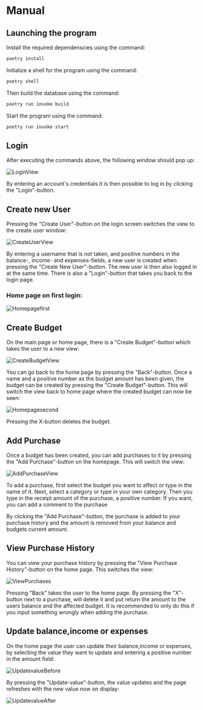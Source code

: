 # Manual

## Launching the program

Install the required dependenscies using the command:

```bash
poetry install
```

Initialize a shell for the program using the command:
```bash
poetry shell
```

Then build the database using the command:

```bash
poetry run invoke build
```

Start the program using the command:

```bash
poetry run invoke start
```

## Login

After executing the commands above, the following window should pop up:

![LoginView](./pictures/login_view.png)

By entering an account's credentials it is then possible to log in by clicking the "Login"-button.

## Create new User

Pressing the "Create User"-button on the login screen switches the view to the create user window:

![CreateUserView](./pictures/create_user_view.png)

By entering a username that is not taken, and positive numbers in the balance-, income- and expenses-fields, a new user is created when pressing the "Create New User"-button.
The new user is then also logged in at the same time. There is also a "Login"-button that takes you back to the login page.

### Home page on first login:

![Homepagefirst](./pictures/homepagefirst.png)

## Create Budget

On the main page or home page, there is a "Create Budget"-button which takes the user to a new view:

![CreateBudgetView](./pictures/create_budget_view.png)

 You can go back to the home page by pressing the "Back"-button.
 Once a name and a positive number as the budget amount has been given, the budget can be created by pressing the "Create Budget"-button.
 This will switch the view back to home page where the created budget can now be seen:
 
 ![Homepagesecond](./pictures/homepagesecond.png)
 
 Pressing the X-button deletes the budget.
 
 ## Add Purchase
 
 Once a budget has been created, you can add purchases to it by pressing the "Add Purchase"-button on the homepage. This will switch the view:
 
 ![AddPurchaseView](./pictures/add_purchase_view.png)
 
 To add a purchase, first select the budget you want to affect or type in the name of it. 
 Next, select a category or type in your own category.
 Then you type in the receipt amount of the purchase, a positive number.
 If you want, you can add a comment to the purchase
 
 By clicking the "Add Purchase"-button, the purchase is added to your purchase history and the amount is removed from your balance and budgets current amount.
 
 ## View Purchase History
 
 You can view your purchase history by pressing the "View Purchase History"-button on the home page. This switches the view:
 
 ![ViewPurchases](./pictures/view_purchases.png)
 
 Pressing "Back" takes the user to the home page.
 By pressing the "X"-button next to a purchase, will delete it and put return the amount to the users balance and the affected budget.
 It is recommended to only do this if you input something wrongly when adding the purchase.
 
 ## Update balance,income or expenses
 
 On the home page the user can update their balance,income or expenses, by selecting the value they want to update and entering a positive number in the amount field:
 
 ![UpdatevalueBefore](./pictures/before_update.png)
 
 By pressing the "Update-value"-button, the value updates and the page refreshes with the new value now on display:
 
 ![UpdatevalueAfter](./pictures/after_update.png)
 
 
